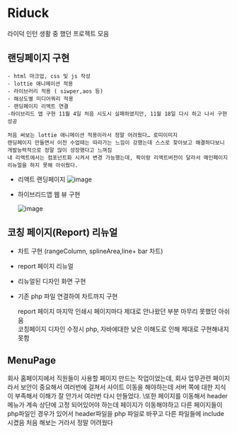 # Riduck
라이덕 인턴 생활 중 했던 프로젝트 모음




##  랜딩페이지 구현
    - html 마크업, css 및 js 작성
    - lottie 애니메이션 적용
    - 라이브러리 적용 ( siwper,aos 등)
    - 해상도별 미디어쿼리 적용
    - 랜딩페이지 리액트 연결
    -하이브리드 앱 구현 11월 4일 처음 시도시 실패하였지만, 11월 18일 다시 하고 나서 구현 성공
    
    처음 써보는 lottie 애니메이션 적용이라서 정말 어려웠다… 로띠이미지
    랜딩페이지 만들면서 이전 수업때는 따라가는 느낌이 강했는데 스스로 찾아보고 해결하다보니 개발능력적으로 정말 많이 성장했다고 느껴짐
    내 리액트에서는 컴포넌트화 시켜서 변경 가능했는데, 팍이랑 리액트버전이 달라서 메인페이지 리뉴얼을 하지 못해 아쉬웠다.
- 리액트 랜딩페이지
![image](https://github.com/Saeunnnnni/Riduck/assets/108113552/eca846ab-4e77-44e0-9016-3473cd8a8238)

- 하이브리드앱 웹 뷰 구현
    
  ![image](https://github.com/Saeunnnnni/Riduck/assets/108113552/f503402d-898d-4268-bd21-6cdc89313639)

 


## 코칭 페이지(Report) 리뉴얼

- 차트 구현 (rangeColumn, splineArea,line+ bar 차트)
- report 페이지 리뉴얼
- 리뉴얼된 디자인 화면 구현
- 기존 php 파일 연결하여 차트까지 구현
    
    report 페이지 마지막 인쇄시 페이지마다 제대로 안나왔던 부분 마무리 못했던 아쉬움    
    코칭페이지 디자인 수정시 php, 자바에대한 낮은 이해도로 인해 제대로 구현해내지 못함
 

## MenuPage
회사 홈페이지에서 직원들이 사용할 페이지 만드는 작업이었는데, 회사 업무관련 페이지라서 보안이 중요해서 여러번에 걸쳐서 사이트 이동을 해야하는데 서버 쪽에 대한 지식이 부족해서 이해가 잘 안가서 여러번 다시 만들었다. 
\또한 페이지를 이동해서 header메뉴가 계속 상단에 고정 되어있어야 하는데 페이지가 이동해야하고 다른 페이지들이 php파일인 경우가 있어서 header파일을 php 파일로 바꾸고 다른 파일들에 include 시켰음 처음 해보는 거라서 정말 어려웠다
